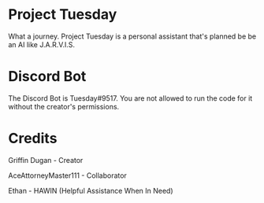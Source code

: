 # Project Tuesday

What a journey. Project Tuesday is a personal assistant that's planned be be an AI like J.A.R.V.I.S.

# Discord Bot

The Discord Bot is Tuesday#9517. You are not allowed to run the code for it without the creator's permissions.

# Credits

Griffin Dugan - Creator

AceAttorneyMaster111 - Collaborator

Ethan - HAWIN (Helpful Assistance When In Need)
